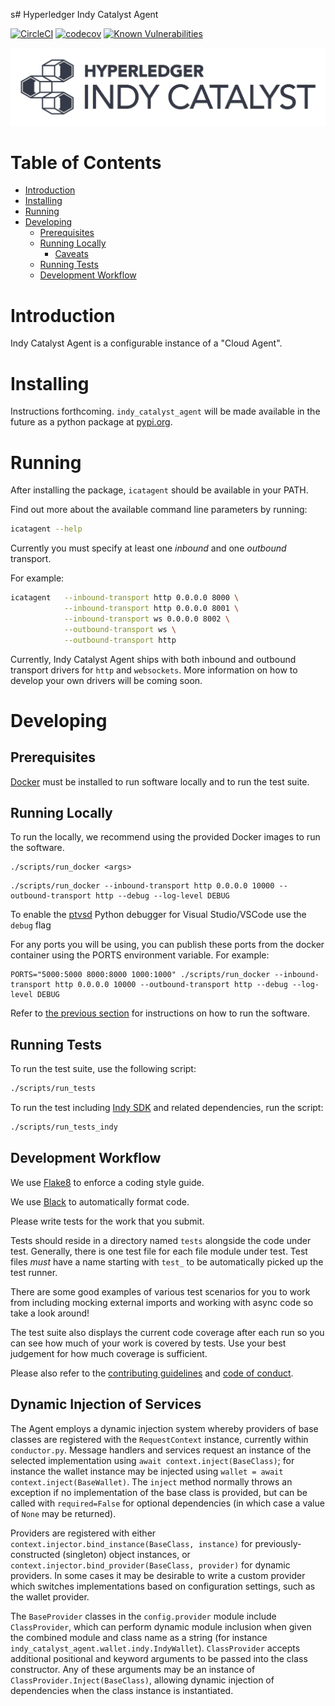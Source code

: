 s# Hyperledger Indy Catalyst Agent <!-- omit in toc -->

[![CircleCI](https://circleci.com/gh/bcgov/indy-catalyst.svg?style=shield)](https://circleci.com/gh/bcgov/indy-catalyst)
[![codecov](https://codecov.io/gh/bcgov/indy-catalyst/branch/master/graph/badge.svg)](https://codecov.io/gh/bcgov/indy-catalyst)
[![Known Vulnerabilities](https://snyk.io/test/github/bcgov/indy-catalyst/badge.svg?targetFile=agent%2Frequirements.txt)](https://snyk.io/test/github/bcgov/indy-catalyst?targetFile=agent%2Frequirements.txt)

![logo](/docs/assets/indy-catalyst-logo-bw.png)

# Table of Contents <!-- omit in toc -->

- [Introduction](#Introduction)
- [Installing](#Installing)
- [Running](#Running)
- [Developing](#Developing)
  - [Prerequisites](#Prerequisites)
  - [Running Locally](#Running_Locally)
    - [Caveats](#Caveats)
  - [Running Tests](#Running_Tests)
  - [Development Workflow](#Development_Workflow)

# Introduction

Indy Catalyst Agent is a configurable instance of a "Cloud Agent".

# Installing

Instructions forthcoming. `indy_catalyst_agent` will be made available in the future as a python package at [pypi.org](https://pypi.org).

# Running

After installing the package, `icatagent` should be available in your PATH.

Find out more about the available command line parameters by running:

```bash
icatagent --help
```

Currently you must specify at least one _inbound_ and one _outbound_ transport.

For example:

```bash
icatagent   --inbound-transport http 0.0.0.0 8000 \
            --inbound-transport http 0.0.0.0 8001 \
            --inbound-transport ws 0.0.0.0 8002 \
            --outbound-transport ws \
            --outbound-transport http
```

Currently, Indy Catalyst Agent ships with both inbound and outbound transport drivers for `http` and `websockets`. More information on how to develop your own drivers will be coming soon.

# Developing

## Prerequisites

[Docker](https://www.docker.com) must be installed to run software locally and to run the test suite.

## Running Locally

To run the locally, we recommend using the provided Docker images to run the software.

```
./scripts/run_docker <args>
```

```
./scripts/run_docker --inbound-transport http 0.0.0.0 10000 --outbound-transport http --debug --log-level DEBUG
```

To enable the [ptvsd](https://github.com/Microsoft/ptvsd) Python debugger for Visual Studio/VSCode use the `debug` flag

For any ports you will be using, you can publish these ports from the docker container using the PORTS environment variable. For example:

```
PORTS="5000:5000 8000:8000 1000:1000" ./scripts/run_docker --inbound-transport http 0.0.0.0 10000 --outbound-transport http --debug --log-level DEBUG
```

Refer to [the previous section](#Running) for instructions on how to run the software.

## Running Tests

To run the test suite, use the following script:

```sh
./scripts/run_tests
```

To run the test including [Indy SDK](https://github.com/hyperledger/indy-sdk) and related dependencies, run the script:

```sh
./scripts/run_tests_indy
```

## Development Workflow

We use [Flake8](http://flake8.pycqa.org/en/latest/) to enforce a coding style guide.

We use [Black](https://black.readthedocs.io/en/stable/) to automatically format code.

Please write tests for the work that you submit.

Tests should reside in a directory named `tests` alongside the code under test. Generally, there is one test file for each file module under test. Test files _must_ have a name starting with `test_` to be automatically picked up the test runner.

There are some good examples of various test scenarios for you to work from including mocking external imports and working with async code so take a look around!

The test suite also displays the current code coverage after each run so you can see how much of your work is covered by tests. Use your best judgement for how much coverage is sufficient.

Please also refer to the [contributing guidelines](/CONTRIBUTING.md) and [code of conduct](/CODE_OF_CONDUCT.md).

## Dynamic Injection of Services

The Agent employs a dynamic injection system whereby providers of base classes are registered with the `RequestContext` instance, currently within `conductor.py`. Message handlers and services request an instance of the selected implementation using `await context.inject(BaseClass)`; for instance the wallet instance may be injected using `wallet = await context.inject(BaseWallet)`. The `inject` method normally throws an exception if no implementation of the base class is provided, but can be called with `required=False` for optional dependencies (in which case a value of `None` may be returned).

Providers are registered with either `context.injector.bind_instance(BaseClass, instance)` for previously-constructed (singleton) object instances, or `context.injector.bind_provider(BaseClass, provider)` for dynamic providers. In some cases it may be desirable to write a custom provider which switches implementations based on configuration settings, such as the wallet provider.

The `BaseProvider` classes in the `config.provider` module include `ClassProvider`, which can perform dynamic module inclusion when given the combined module and class name as a string (for instance `indy_catalyst_agent.wallet.indy.IndyWallet`). `ClassProvider` accepts additional positional and keyword arguments to be passed into the class constructor. Any of these arguments may be an instance of `ClassProvider.Inject(BaseClass)`, allowing dynamic injection of dependencies when the class instance is instantiated.
